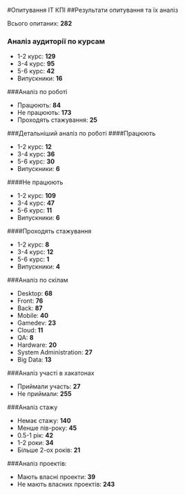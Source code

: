 #Опитування ІТ КПІ
##Результати опитування та їх аналіз

Всього опитаних: **282**

### Аналіз аудиторії по курсам

* 1-2 курс:    **129**
* 3-4 курс:    **95**
* 5-6 курс:    **42**
* Випускники:    **16**

###Аналіз по роботі

* Працюють:   **84**
* Не працюють:   **173**
* Проходять стажування:   **25**

###Детальніший аналіз по роботі
####Працюють 

* 1-2 курс:    **12**
* 3-4 курс:    **36**
* 5-6 курс:    **30**
* Випускники:    **6**

####Не працюють 

* 1-2 курс:    **109**
* 3-4 курс:    **47**
* 5-6 курс:    **11**
* Випускники:    **6**

####Проходять стажування 

* 1-2 курс:    **8**
* 3-4 курс:    **12**
* 5-6 курс:    **1**
* Випускники:    **4**

###Аналіз по скілам

* Desktop:   **68**  
* Front:   **76**
* Back:   **87** 
* Mobile:   **40**
* Gamedev:   **23**
* Cloud:   **11**
* QA:   **8**
* Hardware:   **20**
* System Administration:   **27**
* Big Data:   **13**

###Аналіз участі в хакатонах

* Приймали участь:   **27**
* Не приймали:   **255**

###Аналіз стажу

* Немає стажу:   **140**  
* Менше пів-року:   **45**
* 0.5-1 рік:   **42**
* 1-2 роки:   **34**
* Більше 2-ох років:   **21**

###Аналіз проектів: 

* Мають власні проекти:   **39**
* Не мають власних проектів:   **243**
